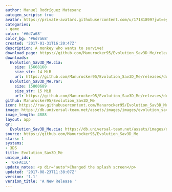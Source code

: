 ```yaml
---
author: Manuel Rodríguez Matesanz
autogen_scripts: true
avatar: https://private-avatars.githubusercontent.com/u/17181899?jwt=eyJhbGciOiJIUzI1NiIsInR5cCI6IkpXVCJ9.eyJpc3MiOiJnaXRodWIuY29tIiwiYXVkIjoicmF3LmdpdGh1YnVzZXJjb250ZW50LmNvbSIsImtleSI6ImtleTEiLCJleHAiOjE3MzQ2NTcxODAsIm5iZiI6MTczNDY1NTk4MCwicGF0aCI6Ii91LzE3MTgxODk5In0.ZFwtqZ5spqhhzYOMwCgAh7ZM4jpDoikXbUMy3-jaGY4&v=4
categories:
- game
color: '#6d7a68'
color_bg: '#6d7a68'
created: '2017-01-31T16:20:47Z'
description: A monkey who wants to survive!
download_page: https://github.com/Manurocker95/Evolution_Sav3D_Me/releases
downloads:
  Evolution_Sav3D_Me.cia:
    size: 15668160
    size_str: 14 MiB
    url: https://github.com/Manurocker95/Evolution_Sav3D_Me/releases/download/1.1/Evolution_Sav3D_Me.cia
  Evolution_Sav3D_Me.rar:
    size: 15800689
    size_str: 15 MiB
    url: https://github.com/Manurocker95/Evolution_Sav3D_Me/releases/download/1.1/Evolution_Sav3D_Me.rar
github: Manurocker95/Evolution_Sav3D_Me
icon: https://raw.githubusercontent.com/Manurocker95/Evolution_Sav3D_Me/Evolution_Sav3D_Me/icon.png
image: https://db.universal-team.net/assets/images/images/evolution_sav3d_me.png
image_length: 4888
layout: app
qr:
  Evolution_Sav3D_Me.cia: https://db.universal-team.net/assets/images/qr/evolution_sav3d_me-cia.png
source: https://github.com/Manurocker95/Evolution_Sav3D_Me
stars: 1
systems:
- 3DS
title: Evolution_Sav3D_Me
unique_ids:
- '0xFAC1C'
update_notes: <p dir="auto">Changed the splash screen</p>
updated: '2017-08-23T11:38:07Z'
version: '1.1'
version_title: 'A New Release '
---
```

